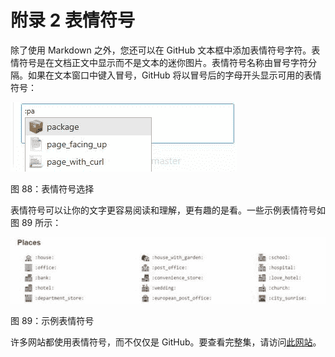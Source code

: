 # 附录 2 表情符号

除了使用 Markdown 之外，您还可以在 GitHub 文本框中添加表情符号字符。表情符号是在文档正文中显示而不是文本的迷你图片。表情符号名称由冒号字符分隔。如果在文本窗口中键入冒号，GitHub 将以冒号后的字母开头显示可用的表情符号：

![](img/00092.jpeg)

图 88：表情符号选择

表情符号可以让你的文字更容易阅读和理解，更有趣的是看。一些示例表情符号如图 89 所示：

![](img/00093.jpeg)

图 89：示例表情符号

许多网站都使用表情符号，而不仅仅是 GitHub。要查看完整集，请访问[此网站](http://www.emoji-cheat-sheet.com/)。
